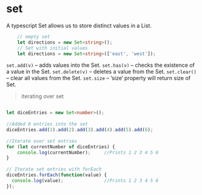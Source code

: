 # set

A typescript Set allows us to store distinct values in a List.
```typescript
    // empty set
    let directions = new Set<string>();
    // Set with initial values
    let directions = new Set<string>(['east', 'west']);
```

`set.add(v)` – adds values into the Set.
`set.has(v)` – checks the existence of a value in the Set.
`set.delete(v)` – deletes a value from the Set.
`set.clear()` – clear all values from the Set.
`set.size` – ‘size‘ property will return size of Set.


> iterating over set

```typescript

let diceEntries = new Set<number>();
 
//Added 6 entries into the set
diceEntries.add(1).add(2).add(3).add(4).add(5).add(6);
 
//Iterate over set entries
for (let currentNumber of diceEntries) {
    console.log(currentNumber);     //Prints 1 2 3 4 5 6
}
 
// Iterate set entries with forEach
diceEntries.forEach(function(value) {
  console.log(value);               //Prints 1 2 3 4 5 6
});

```